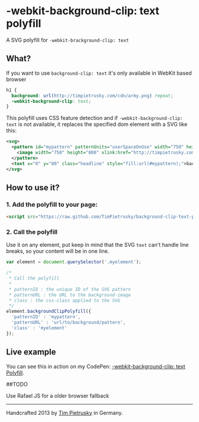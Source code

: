 # -webkit-background-clip: text polyfill

A SVG polyfill for ```-webkit-brackground-clip: text```

## What?

If you want to use ```background-clip: text``` it's only available in WebKit based browser

```css
h1 {
  background: url(http://timpietrusky.com/cdn/army.png) repeat;
  -webkit-background-clip: text;
}
```

This polyfill uses CSS feature detection and if ```-webkit-background-clip: text``` is not available, it replaces the specified dom element with a SVG like this:

```xml
<svg>
  <pattern id="mypattern" patternUnits="userSpaceOnUse" width="750" height="800">
    <image width="750" height="800" xlink:href="http://timpietrusky.com/cdn/army.png"></image>
  </pattern>
  <text x="0" y="80" class="headline" style="fill:url(#mypattern);">background-clip: text | Polyfill</text>
</svg>
```

## How to use it?

### 1. Add the polyfill to your page:

```html
<script src="https://raw.github.com/TimPietrusky/background-clip-text-polyfill/master/background-clip-text-polyfill.js"></script>
```

### 2. Call the polyfill

Use it on any element, put keep in mind that the SVG ```text``` can't handle line breaks, so your content will be in one line.

```javascript
var element = document.querySelector('.myelement'); 

/*
 * Call the polyfill
 *
 * patternID : the unique ID of the SVG pattern
 * patternURL : the URL to the background-image
 * class : the css-class applied to the SVG
 */
element.backgroundClipPolyfill({
  'patternID' : 'mypattern',
  'patternURL' : 'url/to/background/pattern',
  'class' : 'myelement'
});
```

## Live example

You can see this in action on my CodePen: [-webkit-background-clip: text Polyfill](http://codepen.io/TimPietrusky/pen/cnvBk). 

##TODO

Use Rafael JS for a older browser fallback

--------

Handcrafted 2013 by [Tim Pietrusky](http://timpietrusky.com) in Germany.
